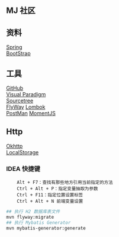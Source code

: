 ## MJ 社区

## 资料
[Spring](https://spring.io/guides)  
[BootStrap](https://v3.bootcss.com/)

## 工具
[GitHub](https://github.com/)  
[Visual Paradigm](https://www.visual-paradigm.com/tw/)  
[Sourcetree](https://www.sourcetreeapp.com/)  
[FlyWay](https://flywaydb.org/documentation/getstarted/firststeps/maven)
[Lombok](https://projectlombok.org/)  
[PostMan](https://www.postman.com/downloads/?utm_source=postman-home)
[MomentJS](http://momentjs.cn/)

## Http
[Okhttp](https://square.github.io/okhttp/)  
[LocalStorage]()

### IDEA 快捷键
```aidl
    Alt + F7：查找有那些地方引用当前指定的方法
    Ctrl + Alt + P：指定变量抽取为参数
    Ctrl + F11：指定位置设置标签
    Ctrl + Alt + N 前端变量设置
```

```bash
## 执行 H2 数据库表文件
mvn flyway:migrate
## 执行 Mybatis Generator
mvn mybatis-generator:generate

```